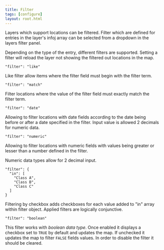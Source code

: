 ```yaml
---
title: Filter
tags: [configure]
layout: root.html
---
```


Layers which support locations can be filtered. Filter which are defined for entries in the layer's infoj array can be selected from a dropdown in the layers filter panel.

Depending on the type of the entry, different filters are supported. Setting a filter will reload the layer not showing the filtered out locations in the map.

`"filter": "like"`

Like filter allow items where the filter field must begin with the filter term.

`"filter": "match"`

Filter locations where the value of the filter field must exactly match the filter term.

`"filter": "date"`

Allowing to filter locations with date fields according to the date being before or after a date specified in the filter. Input value is allowed 2 decimals for numeric data.

`"filter": "numeric"`

Allowing to filter locations with numeric fields with values being greater or lesser than a number defined in the filter.

Numeric data types allow for 2 decimal input.

```text
"filter": {
  "in": [
    "Class A",
    "Class B",
    "Class C"
  ]
}
```

Filtering by checkbox adds checkboxes for each value added to "in" array within filter object. Applied filters are logically conjunctive.

`"filter": "boolean"`

This filter works with _boolean data type_. Once enabled it displays a checkbox set to `TRUE` by default and updates the map. If unchecked it updates the map to filter `FALSE` fields values. In order to disable the filter it should be cleared.
